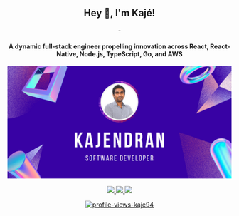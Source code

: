 <h2 align="center"> Hey 👋, I'm Kajé!</h2>
<p align="center"> - </p>
<h4 align="center">A dynamic full-stack engineer propelling innovation across React, React-Native, Node.js, TypeScript, Go, and AWS</h4>

<p align="center">
  <a href="https://kajendran.dev">
    <img alt="kaje94-Preview" src="preview.png" width="1024">
  </a>
</p>

<p align="center">
  <a href="https://kajendran.dev">
    <img src ="https://kaje-github-readme-stats.vercel.app/api?username=kaje94&show_icons=true&count_private=true&theme=aura&hide_border=true&hide=issues,contribs&line_height=30&bg_color=3802A4">
  </a>
  <a href="https://kajendran.dev">
    <img src ="https://kaje-github-readme-stats.vercel.app/api/top-langs/?username=kaje94&layout=compact&hide_border=true&theme=aura&langs_count=6&hide=css&bg_color=3802A4">
  </a>
  <a href="https://kajendran.dev">
    <img src ="https://kaje-github-readme-streak-stats.vercel.app?user=kaje94&theme=aura&hide_border=true&include_all_commits=true&background=3802A4">
  </a>
</p>

<p align="center">
  <a href="https://kajendran.dev">
    <img alt="profile-views-kaje94" src="https://komarev.com/ghpvc/?username=kaje94&style=for-the-badge&color=3802A4" >
  </a>
</p>
